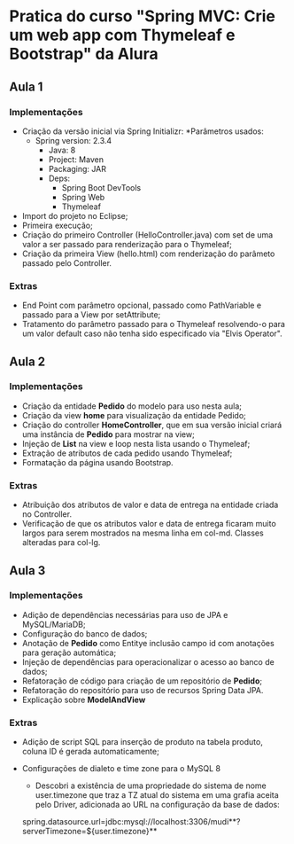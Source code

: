 # Pratica do curso "Spring MVC: Crie um web app com Thymeleaf e Bootstrap" da Alura

## Aula 1
### Implementações
* Criação da versão inicial via Spring Initializr:
   *Parâmetros usados:
   * Spring version: 2.3.4
	  * Java: 8
	  * Project: Maven
	  * Packaging: JAR
      * Deps: 
         * Spring Boot DevTools
         * Spring Web
         * Thymeleaf
* Import do projeto no Eclipse;
* Primeira execução;
* Criação do primeiro Controller (HelloController.java) com set de uma valor a ser passado para renderização para o Thymeleaf;
* Criação da primeira View (hello.html) com renderização do parâmeto passado pelo Controller.

### Extras
   * End Point com parâmetro opcional, passado como PathVariable e passado para a View por setAttribute;
   * Tratamento do parâmetro passado para o Thymeleaf resolvendo-o para um valor default caso não tenha sido especificado via "Elvis Operator".

## Aula 2
### Implementações
* Criação da entidade **Pedido** do modelo para uso nesta aula;
* Criação da view **home** para visualização da entidade Pedido;
* Criação do controller **HomeController**, que em sua versão inicial criará uma instância de **Pedido** para mostrar na view;
* Injeção de **List<Pedido>** na view e loop nesta lista usando o Thymeleaf;
* Extração de atributos de cada pedido usando Thymeleaf;
* Formatação da página usando Bootstrap.
 
### Extras
* Atribuição dos atributos de valor e data de entrega na entidade criada no Controller.
* Verificação de que os atributos valor e data de entrega ficaram muito largos para serem mostrados na mesma linha em col-md. Classes alteradas para col-lg.
 
## Aula 3
### Implementações
* Adição de dependências necessárias para uso de JPA e MySQL/MariaDB;
* Configuração do banco de dados;
* Anotação de **Pedido** como Entitye inclusão campo id com anotações para geração automática;
* Injeção de dependências para operacionalizar o acesso ao banco de dados;
* Refatoração de código para criação de um repositório de **Pedido**;
* Refatoração do repositório para uso de recursos Spring Data JPA. 
* Explicação sobre **ModelAndView**

### Extras
* Adição de script SQL para inserção de produto na tabela produto, coluna ID é gerada automaticamente;
* Configurações de dialeto e time zone para o MySQL 8
   * Descobri a existência de uma propriedade do sistema de nome user.timezone que traz a TZ atual do sistema em uma grafia aceita pelo Driver, adicionada ao URL na configuração da base de dados:
   
   spring.datasource.url=jdbc:mysql://localhost:3306/mudi**?serverTimezone=${user.timezone}**
	 